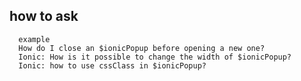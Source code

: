 ## how to ask
      example
      How do I close an $ionicPopup before opening a new one?
      Ionic: How is it possible to change the width of $ionicPopup?
      Ionic: how to use cssClass in $ionicPopup?
      






      
      
      
      
      